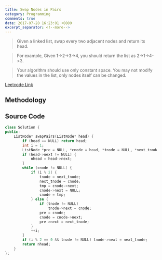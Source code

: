 ```yaml
---
title: Swap Nodes in Pairs
category: Programming
comments: true
date: 2017-07-28 16:23:01 +0800
excerpt_separator: <!--more-->
---
```

>Given a linked list, swap every two adjacent nodes and return its head.
<!--more-->

>For example,
Given 1->2->3->4, you should return the list as 2->1->4->3.

>Your algorithm should use only constant space. You may not modify the values in the list, only nodes itself can be changed.

[Leetcode Link](https://leetcode.com/problems/swap-nodes-in-pairs/#/description)

## Methodology


## Source Code
```C++
class Solution {
public:
    ListNode* swapPairs(ListNode* head) {
        if (head == NULL) return head;
        int i = 1;
        ListNode *pre = NULL, *cnode = head, *tnode = NULL, *next_tnode = NULL, *nhead = head, *tmp;
        if (head->next != NULL) {
            nhead = head->next;
        }
        while (cnode != NULL) {
            if (i % 2) {
                tnode = next_tnode;
                next_tnode = cnode;
                tmp = cnode->next;
                cnode->next = NULL;
                cnode = tmp;
            } else {
                if (tnode != NULL)
                    tnode->next = cnode;
                pre = cnode;
                cnode = cnode->next;
                pre->next = next_tnode;
            }
            ++i;
        }
        if (i % 2 == 0 && tnode != NULL) tnode->next = next_tnode;
        return nhead;
    }
};
```
